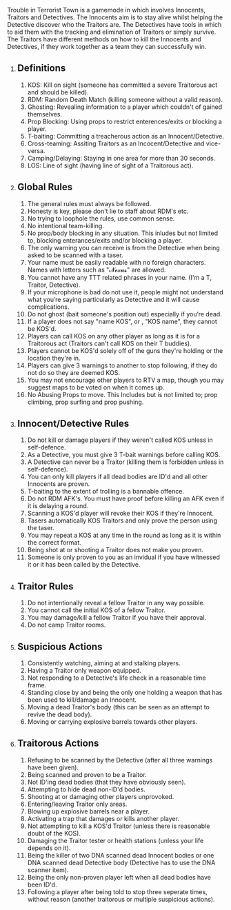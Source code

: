 Trouble in Terrorist Town is a gamemode in which involves Innocents, Traitors and Detectives. The Innocents aim is to stay alive whilst helping the Detective discover who the Traitors are. The Detectives have tools in which to aid them with the tracking and elimination of Traitors or simply survive. The Traitors have different methods on how to kill the Innocents and Detectives, if they work together as a team they can successfully win.

1. ## Definitions
	1. KOS: Kill on sight (someone has committed a severe Traitorous act and should be killed). 
	2. RDM: Random Death Match (killing someone without a valid reason).
	3. Ghosting: Revealing information to a player which couldn't of gained themselves.
	4. Prop Blocking: Using props to restrict enterences/exits or blocking a player.
	5. T-baiting: Committing a treacherous action as an Innocent/Detective.
	6. Cross-teaming: Assiting Traitors as an Incocent/Detective and vice-versa.
	7. Camping/Delaying: Staying in one area for more than 30 seconds.
	8. LOS: Line of sight (having line of sight of a Traitorous act).


2. ## Global Rules
	1. The general rules must always be followed.
	2. Honesty is key, please don't lie to staff about RDM's etc.
	3. No trying to loophole the rules, use common sense.
	4. No intentional team-killing.
	5. No prop/body blocking in any situation. This inludes but not limited to, blocking enterances/exits and/or blocking a player.
	6. The only warning you can receive is from the Detective when being asked to be scanned with a taser.
	7. Your name must be easily readable with no foreign characters. Names with letters such as "𝓝𝓮𝔁𝓾𝓼" are allowed.
	8. You cannot have any TTT related phrases in your name. (I'm a T, Traitor, Detective).
	9. If your microphone is bad do not use it, people might not understand what you’re saying particularly as Detective and it will cause complications.
	10. Do not ghost (bait someone's position out) especially if you’re dead.
	11. If a player does not say "name KOS", or , "KOS name", they cannot be KOS'd.
	12. Players can call KOS on any other player as long as it is for a Traitorous act (Traitors can't call KOS on their T buddies). 
	13. Players cannot be KOS'd solely off of the guns they're holding or the location they're in.
	14. Players can give 3 warnings to another to stop following, if they do not do so they are deemed KOS.
	15. You may not encourage other players to RTV a map, though you may suggest maps to be voted on when it comes up.
	16. No Abusing Props to move. This Includes but is not limited to; prop climbing, prop surfing and prop pushing.


3. ## Innocent/Detective Rules
	1. Do not kill or damage players if they weren't called KOS unless in self-defence.
	2. As a Detective, you must give 3 T-bait warnings before calling KOS.
	3. A Detective can never be a Traitor (killing them is forbidden unless in self-defence).
	4. You can only kill players if all dead bodies are ID'd and all other Innocents are proven.
	5. T-baiting to the extent of trolling is a bannable offence.
	6. Do not RDM AFK's. You must have proof before killing an AFK even if it is delaying a round.
	7. Scanning a KOS'd player will revoke their KOS if they're Innocent.
	8. Tasers automatically KOS Traitors and only prove the person using the taser.
	9. You may repeat a KOS at any time in the round as long as it is within the correct format.
	10. Being shot at or shooting a Traitor does not make you proven.
	11. Someone is only proven to you as an invidual if you have witnessed it or it has been called by the Detective.


4. ## Traitor Rules
	1. Do not intentionally reveal a fellow Traitor in any way possible.
	2. You cannot call the initial KOS of a fellow Traitor.
	3. You may damage/kill a fellow Traitor if you have their approval.
	4. Do not camp Traitor rooms.


5. ## Suspicious Actions
	1. Consistently watching, aiming at and stalking players.
	2. Having a Traitor only weapon equipped.
	3. Not responding to a Detective's life check in a reasonable time frame.
	4. Standing close by and being the only one holding a weapon that has been used to kill/damage an Innocent.
	5. Moving a dead Traitor's body (this can be seen as an attempt to revive the dead body).
	6. Moving or carrying explosive barrels towards other players.


6. ## Traitorous Actions
	1. Refusing to be scanned by the Detective (after all three warnings have been given).
	2. Being scanned and proven to be a Traitor.
	3. Not ID'ing dead bodies (that they have obviously seen).
	4. Attempting to hide dead non-ID'd bodies.
	5. Shooting at or damaging other players unprovoked.
	6. Entering/leaving Traitor only areas.
	7. Blowing up explosive barrels near a player.
	8. Activating a trap that damages or kills another player.
	9. Not attempting to kill a KOS'd Traitor (unless there is reasonable doubt of the KOS).
	10. Damaging the Traitor tester or health stations (unless your life depends on it).
	11. Being the killer of two DNA scanned dead Innocent bodies or one DNA scanned dead Detective body (Detective has to use the DNA scanner item).
	12. Being the only non-proven player left when all dead bodies have been ID'd.
	13. Following a player after being told to stop three seperate times, without reason (another traitorous or multiple suspicious actions).